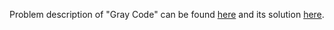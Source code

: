 Problem description of "Gray Code" can be found [here](https://leetcode.com/problems/gray-code/) and its solution [here]().
